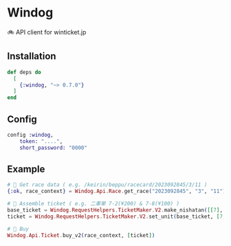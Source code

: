 # Windog

🚲 API client for winticket.jp  

## Installation

```elixir
def deps do
  [
    {:windog, "~> 0.7.0"}
  ]
end
```

## Config
```elixir
config :windog,
    token: "....",
    short_password: "0000"
```

## Example
```elixir
# 📅 Get race data ( e.g. /keirin/beppu/racecard/2023092845/3/11 )
{:ok, race_context} = Windog.Api.Race.get_race("2023092845", "3", "11")

# 🎫 Assemble ticket ( e.g. 二車単 7-2(¥200) & 7-8(¥100) )
base_ticket = Windog.RequestHelpers.TicketMaker.V2.make_nishatan([[7], [2, 8]], race_context)
ticket = Windog.RequestHelpers.TicketMaker.V2.set_unit(base_ticket, [7, 2], 2)

# 🤤 Buy
Windog.Api.Ticket.buy_v2(race_context, [ticket])
```
